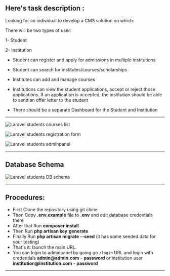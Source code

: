 Here's task description :
--------------------------------

Looking for an individual to develop a CMS solution on which:

There will be two types of user:

1- Student

2- Institution

- Student can register and apply for admissions in multiple institutions

- Student can search for institutes/courses/scholarships

- Institutes can add and manage courses

- Institutions can view the student applications, accept or reject those applications. If an application is accepted, the institution should be able to send an offer letter to the student

- There should be a separate Dashboard for the Student and Institution

---

![Laravel students courses list](https://laraveldaily.com/wp-content/uploads/2019/11/Screen-Shot-2019-11-05-at-9.46.36-AM.png)

![Laravel students registration form](https://laraveldaily.com/wp-content/uploads/2019/11/Screen-Shot-2019-11-05-at-9.48.27-AM.png)

![Laravel students adminpanel](https://laraveldaily.com/wp-content/uploads/2019/11/Screen-Shot-2019-11-05-at-9.47.36-AM.png)

---

## Database Schema

![Laravel students DB schema](https://laraveldaily.com/wp-content/uploads/2019/11/Screen-Shot-2019-11-05-at-10.07.17-AM.png)

---

## Procedures:

- First Clone the repository using git clone
- Then Copy __.env.example__ file to __.env__ and edit database credentials there
- After that Run __composer install__
- Then Run __php artisan key:generate__
- Finally Run __php artisan migrate --seed__ (it has some seeded data for your testing)
- That's it: launch the main URL. 
- You can login to adminpanel by going go `/login` URL and login with credentials __admin@admin.com__ - __password__ or institution user __institution@institution.com__ - __password__ 

---

